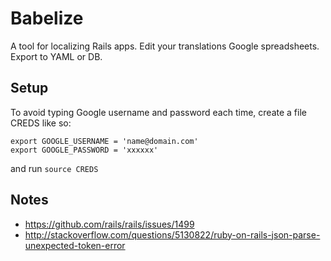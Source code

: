 # Babelize

A tool for localizing Rails apps.  Edit your translations Google spreadsheets.  Export to YAML or DB.


## Setup

To avoid typing Google username and password each time, create a file CREDS like so:

    export GOOGLE_USERNAME = 'name@domain.com'
    export GOOGLE_PASSWORD = 'xxxxxx'

and run `source CREDS`


## Notes

* https://github.com/rails/rails/issues/1499
* http://stackoverflow.com/questions/5130822/ruby-on-rails-json-parse-unexpected-token-error
